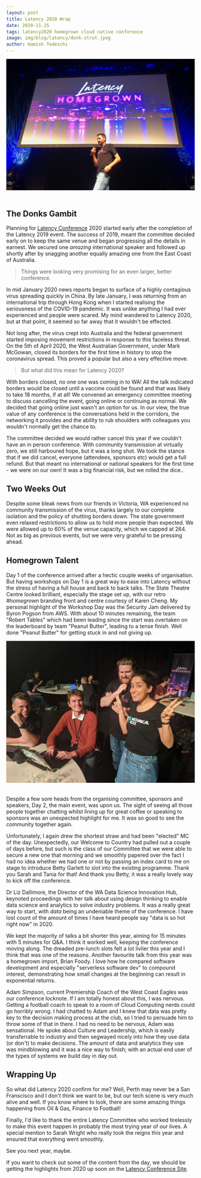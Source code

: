 ```yaml
---
layout: post
title: Latency 2020 Wrap
date: 2020-11-25
tags: latency2020 homegrown cloud native conference
image: img/blog/latency/donk-strut.jpeg
author: Hamish Tedeschi
---
```

<center><img title="Latency 2020 - Homegrown" src="/img/latency/donk-strut.jpeg" /></center><br/>

## The Donks Gambit

Planning for [Latency Conference](https://www.latencyconf.io/) 2020 started early after the completion of the Latency 2019 event. The success of 2019, meant the committee decided early on to keep the same venue and began progressing all the details in earnest. We secured one _amazing_ international speaker and followed up shortly after by snagging another equally amazing one from the East Coast of Australia.

> Things were looking very promising for an even larger, better conference.

In mid January 2020 news reports began to surface of a highly contagious virus spreading quickly in China. By late January, I was returning from an international trip through Hong Kong when I started realising the seriousness of the COVID-19 pandemic. It was unlike anything I had ever experienced and people were scared. My mind wandered to Latency 2020, but at that point, it seemed so far away that it wouldn't be effected.

Not long after, the virus crept into Australia and the federal government started imposing movement restrictions in response to this faceless threat. On the 5th of April 2020, the West Australian Government, under Mark McGowan, closed its borders for the first time in history to stop the coronavirus spread. This proved a popular but also a very effective move.

> But what did this mean for Latency 2020?

With borders closed, no one one was coming in to WA! All the talk indicated borders would be closed until a vaccine could be found and that was likely to take 18 months, if at all! We convened an emergency committee meeting to discuss cancelling the event, going online or continuing as normal. We decided that going online just wasn't an option for us. In our view, the true value of any conference is the conversations held in the corridors, the networking it provides and the ability to rub shoulders with colleagues you wouldn't normally get the chance to.

The committee decided we would rather cancel this year if we couldn't have an in person conference. With community transmission at virtually zero, we still harboured hope, but it was a long shot. We took the stance that if we did cancel, everyone (attendees, sponsors etc) would get a full refund. But that meant no international or national speakers for the first time - we were on our own! It was a big financial risk, but we rolled the dice..

## Two Weeks Out

Despite some bleak news from our friends in Victoria, WA experienced no community transmission of the virus, thanks largely to our complete isolation and the policy of shutting borders down. The state government even relaxed restrictions to allow us to hold more people than expected. We were allowed up to 60% of the venue capacity, which we capped at 264. Not as big as previous events, but we were very grateful to be pressing ahead.

## Homegrown Talent

Day 1 of the conference arrived after a hectic couple weeks of organisation. But having workshops on Day 1 is a great way to ease into Latency without the stress of having a full house and back to back talks. The State Theatre Centre looked brilliant, especially the stage set up, with our retro *#homegrown* branding front and centre courtesy of Karen Cheng. My personal highlight of the Workshop Day was the Security Jam delivered by Byron Pogson from AWS. With about 10 minutes remaining, the team "Robert Tables" which had been leading since the start was overtaken on the leaderboard by team "Peanut Butter", leading to a tense finish. Well done "Peanut Butter" for getting stuck in and not giving up.

<center><img title="Team Peanut Butter" src="/img/latency/peanut.jpg" /></center><br/>

Despite a few sore heads from the organising committee, sponsors and speakers, Day 2, the main event, was upon us. The sight of seeing all those people together chatting whilst lining up for great coffee or speaking to sponsors was an unexpected highlight for me. It was so good to see the community together again. 

Unfortunately, I again drew the shortest straw and had been "elected" MC of the day. Unexpectedly, our Welcome to Country had pulled out a couple of days before, but such is the class of our Committee that we were able to secure a new one that morning and we smoothly papered over the fact I had no idea whether we had one or not by passing an index card to me on stage to introduce Betty Garlett to slot into the existing programme. Thank you Sarah and Tania for that! And thank you Betty, it was a really lovely way to kick off the conference.

Dr Liz Dallimore, the Director of the WA Data Science Innovation Hub, keynoted proceedings with her talk about using design thinking to enable data science and analytics to solve industry problems. It was a really great way to start, with _data_ being an undeniable theme of the conference. I have lost count of the amount of times I have heard people say "data is so hot right now" in 2020.

We kept the majority of talks a bit shorter this year, aiming for 15 minutes with 5 minutes for Q&A. I think it worked well, keeping the conference moving along. The dreaded pre-lunch slots felt a lot livlier this year and I think that was one of the reasons. Another favourite talk from this year was a homegrown import, Brian Foody. I love how he compared software development and especially "serverless software dev" to compound interest, demonstrating how small changes at the beginning can result in exponential returns.

Adam Simpson, current Premiership Coach of the West Coast Eagles was our conference locknote. If I am totally honest about this, I was nervous. Getting a football coach to speak to a room of Cloud Computing nerds could go horribly wrong. I had chatted to Adam and I knew that data was pretty key to the decision making process at the club, so I tried to persuade him to throw some of that in there. I had no need to be nervous, Adam was sensational. He spoke about Culture and Leadership, which is easily transferrable to industry and then segwayed nicely into how they use data (or don't) to make decisions. The amount of data and analytics they use was mindblowing and it was a nice way to finish; with an actual end user of the types of systems we build day in day out.

## Wrapping Up

So what did Latency 2020 confirm for me? Well, Perth may never be a San Franscisco and I don't think we want to be, but our tech scene is very much alive and well. If you know where to look, there are some amazing things happening from Oil & Gas, Finance to Football!

Finally, I'd like to thank the entire Latency Committee who worked tirelessly to make this event happen in probably the most trying year of our lives. A special mention to Sarah Wright who really took the reigns this year and ensured that everything went smoothly. 

See you next year, maybe.

If you want to check out some of the content from the day, we should be getting the highlights from 2020 up soon on the [Latency Conference Site](https://www.latencyconf.io/).